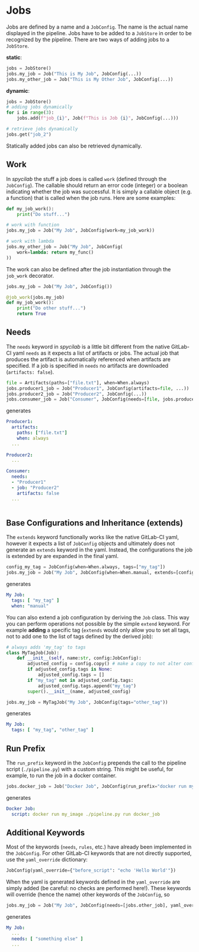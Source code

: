 # Jobs
Jobs are defined by a name and a `JobConfig`.
The name is the actual name displayed in the pipeline.
Jobs have to be added to a `JobStore` in order to be recognized by the pipeline.
There are two ways of adding jobs to a `JobStore`.

**static**:
```python
jobs = JobStore()
jobs.my_job = Job("This is My Job", JobConfig(...))
jobs.my_other_job = Job("This is My Other Job", JobConfig(...))
```

**dynamic**:
```python
jobs = JobStore()
# adding jobs dynamically
for i in range(3):
    jobs.add(f"job_{i}", Job(f"This is Job {i}", JobConfig(...)))

# retrieve jobs dynamically
jobs.get("job_2")
```
Statically added jobs can also be retrieved dynamically.

## Work
In *spycilab* the stuff a job does is called `work` (defined through the `JobConfig`).
The callable should return an error code (integer) or a boolean indicating whether the job was successful.
It is simply a callable object (e.g. a function) that is called when the job runs.
Here are some examples:
```python
def my_job_work():
    print("Do stuff...")

# work with function
jobs.my_job = Job("My Job", JobConfig(work=my_job_work))

# work with lambda
jobs.my_other_job = Job("My Job", JobConfig(
    work=lambda: return my_func()
))
```
The work can also be defined after the job instantiation through the `job_work` decorator.
```python
jobs.my_job = Job("My Job", JobConfig())

@job_work(jobs.my_job)
def my_job_work():
    print("Do other stuff...")
    return True
```

## Needs
The `needs` keyword in *spycilab* is a little bit different from the native GitLab-CI yaml `needs` as it expects a list of artifacts or jobs.
The actual job that produces the artifact is automatically referenced when artifacts are specified.
If a job is specified in `needs` no artifacts are downloaded (`artifacts: false`).
```python
file = Artifacts(paths=["file.txt"], when=When.always)
jobs.producer1_job = Job("Producer1", JobConfig(artifacts=file, ...))
jobs.producer2_job = Job("Producer2", JobConfig(...))
jobs.consumer_job = Job("Consumer", JobConfig(needs=[file, jobs.producer2_job], ...))
```
generates
```yaml
Producer1:
  artifacts:
    paths: ["file.txt"]
    when: always
  ...
  
Producer2:
  ...

Consumer:
  needs:
  - "Producer1"
  - job: "Producer2"
    artifacts: false
  ...
    
```

## Base Configurations and Inheritance (extends)
The `extends` keyword functionally works like the native GitLab-CI yaml, however it expects a list of `JobConfig` objects and
ultimately does not generate an `extends` keyword in the yaml.
Instead, the configurations the job is extended by are expanded in the final yaml.
```python
config_my_tag = JobConfig(when=When.always, tags=["my_tag"])
jobs.my_job = Job("My Job", JobConfig(when=When.manual, extends=[config_my_tag]))
```
generates
```yaml
My Job:
  tags: [ "my_tag" ]
  when: "manual"
```
You can also extend a job configuration by deriving the `Job` class.
This way you can perform operations not possible by the simple `extend` keyword.
For example **adding** a specific tag (`extends` would only allow you to set all tags, not to add one to the list of tags defined by the derived job):
```python
# always adds 'my_tag' to tags
class MyTagJob(Job):
    def __init__(self, name:str, config:JobConfig):
        adjusted_config = config.copy() # make a copy to not alter config, as it may be used in other jobs as well
        if adjusted_config.tags is None:
            adjusted_config.tags = []
        if "my_tag" not in adjusted_config.tags:
            adjusted_config.tags.append("my_tag")
        super().__init__(name, adjusted_config)

jobs.my_job = MyTagJob("My Job", JobConfig(tags="other_tag"))
```
generates
```yaml
My Job:
  tags: [ "my_tag", "other_tag" ]
```


## Run Prefix
The `run_prefix` keyword in the `JobConfig` prepends the call to the pipeline script (`./pipeline.py`) with a custom string.
This might be useful, for example, to run the job in a docker container.
```python
jobs.docker_job = Job("Docker Job", JobConfig(run_prefix="docker run my_image"))
```
generates
```yaml
Docker Job:
  script: docker run my_image ./pipeline.py run docker_job
```

## Additional Keywords
Most of the keywords (`needs`, `rules`, etc.) have already been implemented in the `JobConfig`.
For other GitLab-CI keywords that are not directly supported, use the `yaml_override` dictionary:
```python
JobConfig(yaml_override={"before_script": "echo 'Hello World'"})
```
When the yaml is generated keywords defined in the `yaml_override` are simply added (be careful: no checks are performed here!).
These keywords will override (hence the name) other keywords of the `JobConfig`, so
```python
jobs.my_job = Job("My Job", JobConfig(needs=[jobs.other_job], yaml_override={"needs": ["something else"]}))
```
generates
```yaml
My Job:
  ...
  needs: [ "something else" ]
  ...
```
